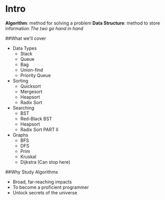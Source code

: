 # Intro
**Algorithm**: method for solving a problem
**Data Structure**: method to store information
*The two go hand in hand*

##What we'll cover
* Data Types
  - Stack
  - Queue
  - Bag
  - Union-find
  - Priority Queue
* Sorting
  - Quicksort
  - Mergesort
  - Heapsort
  - Radix Sort
* Searching
  - BST
  - Red-Black BST
  - Heapsort
  - Radix Sort
PART II
* Graphs
  - BFS
  - DFS
  - Prim
  - Kruskal
  - Dijkstra
(Can stop here)

##Why Study Algorithms
* Broad, far-reaching impacts
* To become a proficient programmer
* Unlock secrets of the universe
